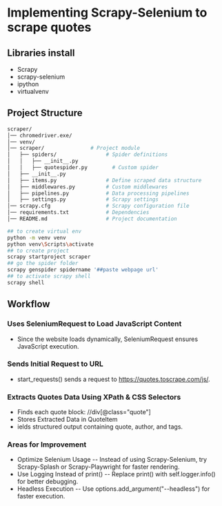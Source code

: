 # Implementing Scrapy-Selenium to scrape quotes
## Libraries install
- Scrapy
- scrapy-selenium
- ipython
- virtualvenv
## Project Structure
```bash
scraper/
│── chromedriver.exe/
│── venv/
│── scraper/               # Project module
│   ├── spiders/                # Spider definitions
│   │   ├── __init__.py
│   │   ├── quotespider.py        # Custom spider
│   ├── __init__.py
│   ├── items.py                # Define scraped data structure
│   ├── middlewares.py          # Custom middlewares
│   ├── pipelines.py            # Data processing pipelines
│   ├── settings.py             # Scrapy settings
│── scrapy.cfg                  # Scrapy configuration file
│── requirements.txt            # Dependencies
│── README.md                   # Project documentation
```
```bash
## to create virtual env
python -m venv venv
python venv\Scripts\activate
## to create project
scrapy startproject scraper
## go the spider folder
scrapy genspider spidername '##paste webpage url'
## to activate scrapy shell
scrapy shell
```
## Workflow
### Uses SeleniumRequest to Load JavaScript Content
- Since the website loads dynamically, SeleniumRequest ensures JavaScript execution.
### Sends Initial Request to URL
- start_requests() sends a request to https://quotes.toscrape.com/js/.
### Extracts Quotes Data Using XPath & CSS Selectors
- Finds each quote block: //div[@class="quote"]
- Stores Extracted Data in QuoteItem
- ields structured output containing quote, author, and tags.
### Areas for Improvement
- Optimize Selenium Usage
-- Instead of using Scrapy-Selenium, try Scrapy-Splash or Scrapy-Playwright for faster rendering.
- Use Logging Instead of print()
-- Replace print() with self.logger.info() for better debugging.
- Headless Execution
-- Use options.add_argument("--headless") for faster execution.
